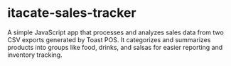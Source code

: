 # itacate-sales-tracker
A simple JavaScript app that processes and analyzes sales data from two CSV exports generated by Toast POS. It categorizes and summarizes products into groups like food, drinks, and salsas for easier reporting and inventory tracking.
